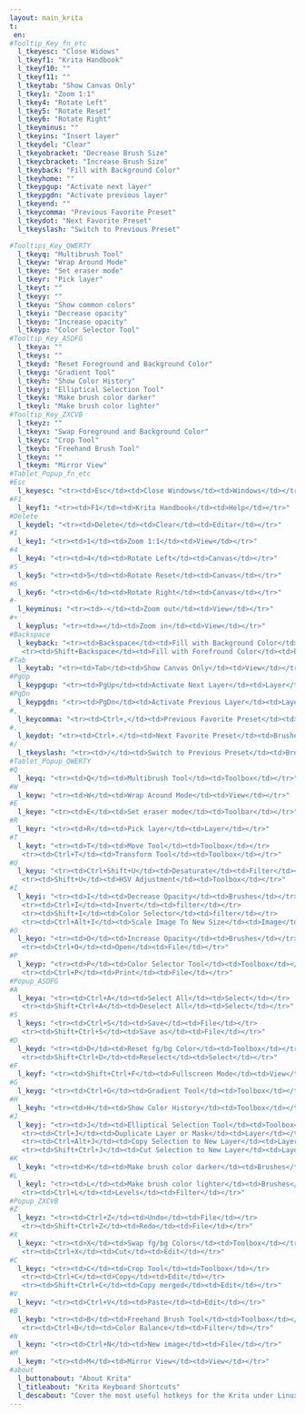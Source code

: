 ```yaml
---
layout: main_krita
t:
 en:
#Tooltip_Key_fn_etc
  l_tkeyesc: "Close Widows"
  l_tkeyf1: "Krita Handbook"
  l_tkeyf10: ""
  l_tkeyf11: ""
  l_tkeytab: "Show Canvas Only"
  l_tkey1: "Zoom 1:1"
  l_tkey4: "Rotate Left"
  l_tkey5: "Rotate Reset"
  l_tkey6: "Rotate Right"
  l_tkeyminus: ""
  l_tkeyins: "Insert layer"
  l_tkeydel: "Clear"
  l_tkeyobracket: "Decrease Brush Size"
  l_tkeycbracket: "Increase Brush Size"
  l_tkeyback: "Fill with Background Color"
  l_tkeyhome: ""
  l_tkeypgup: "Activate next layer"
  l_tkeypgdn: "Activate previous layer"
  l_tkeyend: ""
  l_tkeycomma: "Previous Favorite Preset"
  l_tkeydot: "Next Favorite Preset"
  l_tkeyslash: "Switch to Previous Preset" 

#Tooltips_Key_QWERTY
  l_tkeyq: "Multibrush Tool"
  l_tkeyw: "Wrap Around Mode"
  l_tkeye: "Set eraser mode"
  l_tkeyr: "Pick layer"
  l_tkeyt: ""
  l_tkeyy: ""
  l_tkeyu: "Show common colors"
  l_tkeyi: "Decrease opacity"
  l_tkeyo: "Increase opacity"
  l_tkeyp: "Color Selector Tool"
#Tooltip_Key_ASDFG
  l_tkeya: ""
  l_tkeys: ""
  l_tkeyd: "Reset Foreground and Background Color"
  l_tkeyg: "Gradient Tool"
  l_tkeyh: "Show Color History"
  l_tkeyj: "Elliptical Selection Tool"
  l_tkeyk: "Make brush color darker"
  l_tkeyl: "Make brush color lighter"
#Tooltip_Key_ZXCVB
  l_tkeyz: ""
  l_tkeyx: "Swap Foreground and Background Color"
  l_tkeyc: "Crop Tool"
  l_tkeyb: "Freehand Brush Tool"
  l_tkeyn: ""
  l_tkeym: "Mirror View"
#Tablet_Popup_fn_etc
#Esc
  l_keyesc: "<tr><td>Esc</td><td>Close Windows</td><td>Windows</td></tr>"
#F1
  l_keyf1: "<tr><td>F1</td><td>Krita Handbook</td><td>Help</td></tr>"
#Delete
  l_keydel: "<tr><td>Delete</td><td>Clear</td><td>Editar</td></tr>"
#1
  l_key1: "<tr><td>1</td><td>Zoom 1:1</td><td>View</td></tr>"
#4
  l_key4: "<tr><td>4</td><td>Rotate Left</td><td>Canvas</td></tr>"
#5
  l_key5: "<tr><td>5</td><td>Rotate Reset</td><td>Canvas</td></tr>"
#6
  l_key6: "<tr><td>6</td><td>Rotate Right</td><td>Canvas</td></tr>"
#-
  l_keyminus: "<tr><td>-</td><td>Zoom out</td><td>View</td></tr>"
#+
  l_keyplus: "<tr><td>=</td><td>Zoom in</td><td>View</td></tr>"
#Backspace
  l_keyback: "<tr><td>Backspace</td><td>Fill with Background Color</td><td>Edit</td></tr>
   <tr><td>Shift+Backspace</td><td>Fill with Forefround Color</td><td>Edit</td></tr>"
#Tab
  l_keytab: "<tr><td>Tab</td><td>Show Canvas Only</td><td>View</td></tr>"
#PgUp
  l_keypgup: "<tr><td>PgUp</td><td>Activate Next Layer</td><td>Layer</td></tr>"
#PgDn
  l_keypgdn: "<tr><td>PgDn</td><td>Activate Previous Layer</td><td>Layer</td></tr>"
#,
  l_keycomma: "<tr><td>Ctrl+,</td><td>Previous Favorite Preset</td><td>Brushes</td></tr>"
#.
  l_keydot: "<tr><td>Ctrl+.</td><td>Next Favorite Preset</td><td>Brushes</td></tr>"
#/
  l_tkeyslash: "<tr><td>/</td><td>Switch to Previous Preset</td><td>Brushes</td></tr>"
#Tablet_Popup_QWERTY
#Q
  l_keyq: "<tr><td>Q</td><td>Multibrush Tool</td><td>Toolbox</td></tr>"
#W
  l_keyw: "<tr><td>W</td><td>Wrap Around Mode</td><td>View</td></tr>"
#E
  l_keye: "<tr><td>E</td><td>Set eraser mode</td><td>Toolbar</td></tr>"
#R
  l_keyr: "<tr><td>R</td><td>Pick layer</td><td>Layer</td></tr>"
#T
  l_keyt: "<tr><td>T</td><td>Move Tool</td><td>Toolbox</td></tr>
   <tr><td>Ctrl+T</td><td>Transform Tool</td><td>Toolbox</td></tr>"
#U
  l_keyu: "<tr><td>Ctrl+Shift+U</td><td>Desaturate</td><td>Filter</td></tr>
   <tr><td>Shift+U</td><td>HSV Adjustment</td><td>Toolbox</td></tr>"
#I
  l_keyi: "<tr><td>I</td><td>Decrease Opacity</td><td>Brushes</td></tr>
   <tr><td>Ctrl+I</td><td>Invert</td><td>filter</td></tr>
   <tr><td>Shift+I</td><td>Color Selector</td><td>filter</td></tr>
   <tr><td>Ctrl+Alt+I</td><td>Scale Image To New Size</td><td>Image</td></tr>"
#O
  l_keyo: "<tr><td>O</td><td>Increase Opacity</td><td>Brushes</td></tr>
   <tr><td>Ctrl+O</td><td>Open</td><td>File</td></tr>"
#P
  l_keyp: "<tr><td>P</td><td>Color Selector Tool</td><td>Toolbox</td></tr>
   <tr><td>Ctrl+P</td><td>Print</td><td>File</td></tr>"
#Popup_ASDFG
#A
  l_keya: "<tr><td>Ctrl+A</td><td>Select All</td><td>Select</td></tr>	
   <tr><td>Shift+Ctrl+A</td><td>Deselect All</td><td>Select</td></tr>"
#S
  l_keys: "<tr><td>Ctrl+S</td><td>Save</td><td>File</td></tr>
   <tr><td>Shift+Ctrl+S</td><td>Save as</td><td>File</td></tr>"
#D
  l_keyd: "<tr><td>D</td><td>Reset fg/bg Color</td><td>Toolbox</td></tr>
   <tr><td>Shift+Ctrl+D</td><td>Reselect</td><td>Select</td></tr>"
#F
  l_keyf: "<tr><td>Shift+Ctrl+F</td><td>Fullscreen Mode</td><td>View</td></tr>"
#G
  l_keyg: "<tr><td>Ctrl+G</td><td>Gradient Tool</td><td>Toolbox</td></tr>"
#H
  l_keyh: "<tr><td>H</td><td>Show Color History</td><td>Toolbox</td></tr>"
#J
  l_keyj: "<tr><td>J</td><td>Elliptical Selection Tool</td><td>Toolbox</td></tr>
   <tr><td>­Ctrl+J</td><td>Duplicate Layer or Mask</td><td>Layer</td></tr>
   <tr><td>­Ctrl+Alt+J</td><td>Copy Selection to New Layer</td><td>Layer</td></tr>
   <tr><td>Shift+­Ctrl+J</td><td>Cut Selection to New Layer</td><td>Layer</td></tr>"
#K
  l_keyk: "<tr><td>K</td><td>Make brush color darker</td><td>Brushes</td></tr>"	
#L
  l_keyl: "<tr><td>L</td><td>Make brush color lighter</td><td>Brushes</td></tr>	
   <tr><td>Ctrl+L</td><td>Levels</td><td>Filter</td></tr>"
#Popup_ZXCVB
#Z
  l_keyz: "<tr><td>Ctrl+Z</td><td>Undo</td><td>File</td></tr>
   <tr><td>Shift+Ctrl+Z</td><td>Redo</td><td>File</td></tr>"
#X
  l_keyx: "<tr><td>X</td><td>Swap fg/bg Colors</td><td>Toolbox</td></tr>
   <tr><td>Ctrl+X</td><td>Cut</td><td>Edit</td></tr>"
#C
  l_keyc: "<tr><td>C</td><td>Crop Tool</td><td>Toolbox</td></tr>
   <tr><td>Ctrl+C</td><td>Copy</td><td>Edit</td></tr>
   <tr><td>Shift+Ctrl+C</td><td>Copy merged</td><td>Edit</td></tr>"
#V
  l_keyv: "<tr><td>Ctrl+V</td><td>Paste</td><td>Edit</td></tr>"
#B
  l_keyb: "<tr><td>B</td><td>Freehand Brush Tool</td><td>Toolbox</td></tr>
   <tr><td>Ctrl+B</td><td>Color Balance</td><td>Filter</td></tr>"
#N
  l_keyn: "<tr><td>Ctrl+N</td><td>New image</td><td>File</td></tr>"
#M
  l_keym: "<tr><td>M</td><td>Mirror View</td><td>View</td></tr>"
#about
  l_buttonabout: "About Krita"
  l_titleabout: "Krita Keyboard Shortcuts"
  l_descabout: "Cover the most useful hotkeys for the Krita under Linux. All keys can be assigned individually: Settings / Configure shortcuts."
---
```



